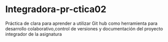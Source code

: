 # Integradora-pr-ctica02
Práctica de clara para aprender a utilizar Git hub como herramienta para desarrollo colaborativo,control de versiones y documentación del proyecto integrador de la asignatura 
